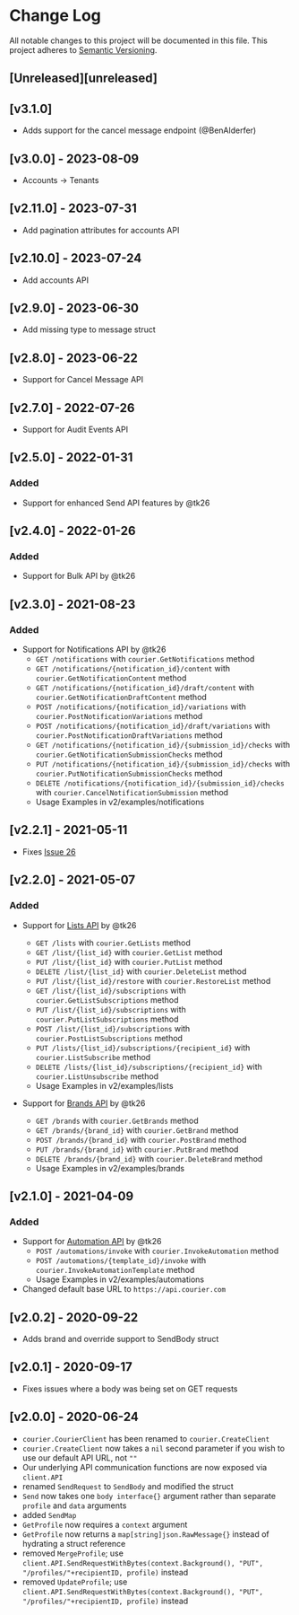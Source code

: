 # Change Log

All notable changes to this project will be documented in this file.
This project adheres to [Semantic Versioning](http://semver.org/).

## [Unreleased][unreleased]

## [v3.1.0]

- Adds support for the cancel message endpoint (@BenAlderfer)

## [v3.0.0] - 2023-08-09

- Accounts -> Tenants

## [v2.11.0] - 2023-07-31

- Add pagination attributes for accounts API

## [v2.10.0] - 2023-07-24

- Add accounts API

## [v2.9.0] - 2023-06-30

- Add missing type to message struct

## [v2.8.0] - 2023-06-22

- Support for Cancel Message API

## [v2.7.0] - 2022-07-26

- Support for Audit Events API

## [v2.5.0] - 2022-01-31

### Added

- Support for enhanced Send API features by @tk26

## [v2.4.0] - 2022-01-26

### Added

- Support for Bulk API by @tk26

## [v2.3.0] - 2021-08-23

### Added

- Support for Notifications API by @tk26
  - `GET /notifications` with `courier.GetNotifications` method
  - `GET /notifications/{notification_id}/content` with `courier.GetNotificationContent` method
  - `GET /notifications/{notification_id}/draft/content` with `courier.GetNotificationDraftContent` method
  - `POST /notifications/{notification_id}/variations` with `courier.PostNotificationVariations` method
  - `POST /notifications/{notification_id}/draft/variations` with `courier.PostNotificationDraftVariations` method
  - `GET /notifications/{notification_id}/{submission_id}/checks` with `courier.GetNotificationSubmissionChecks` method
  - `PUT /notifications/{notification_id}/{submission_id}/checks` with `courier.PutNotificationSubmissionChecks` method
  - `DELETE /notifications/{notification_id}/{submission_id}/checks` with `courier.CancelNotificationSubmission` method
  - Usage Examples in v2/examples/notifications

## [v2.2.1] - 2021-05-11

- Fixes [Issue 26](https://github.com/trycourier/courier-go/issues/26)

## [v2.2.0] - 2021-05-07

### Added

- Support for [Lists API](https://docs.courier.com/reference/lists-api) by @tk26

  - `GET /lists` with `courier.GetLists` method
  - `GET /list/{list_id}` with `courier.GetList` method
  - `PUT /list/{list_id}` with `courier.PutList` method
  - `DELETE /list/{list_id}` with `courier.DeleteList` method
  - `PUT /list/{list_id}/restore` with `courier.RestoreList` method
  - `GET /list/{list_id}/subscriptions` with `courier.GetListSubscriptions` method
  - `PUT /list/{list_id}/subscriptions` with `courier.PutListSubscriptions` method
  - `POST /list/{list_id}/subscriptions` with `courier.PostListSubscriptions` method
  - `PUT /lists/{list_id}/subscriptions/{recipient_id}` with `courier.ListSubscribe` method
  - `DELETE /lists/{list_id}/subscriptions/{recipient_id}` with `courier.ListUnsubscribe` method
  - Usage Examples in v2/examples/lists

- Support for [Brands API](https://docs.courier.com/reference/brands-api) by @tk26
  - `GET /brands` with `courier.GetBrands` method
  - `GET /brands/{brand_id}` with `courier.GetBrand` method
  - `POST /brands/{brand_id}` with `courier.PostBrand` method
  - `PUT /brands/{brand_id}` with `courier.PutBrand` method
  - `DELETE /brands/{brand_id}` with `courier.DeleteBrand` method
  - Usage Examples in v2/examples/brands

## [v2.1.0] - 2021-04-09

### Added

- Support for [Automation API](https://docs.courier.com/reference/automation-api) by @tk26
  - `POST /automations/invoke` with `courier.InvokeAutomation` method
  - `POST /automations/{template_id}/invoke` with `courier.InvokeAutomationTemplate` method
  - Usage Examples in v2/examples/automations
- Changed default base URL to `https://api.courier.com`

## [v2.0.2] - 2020-09-22

- Adds brand and override support to SendBody struct

## [v2.0.1] - 2020-09-17

- Fixes issues where a body was being set on GET requests

## [v2.0.0] - 2020-06-24

- `courier.CourierClient` has been renamed to `courier.CreateClient`
- `courier.CreateClient` now takes a `nil` second parameter if you wish to use our default API URL, not `""`
- Our underlying API communication functions are now exposed via `client.API`
- renamed `SendRequest` to `SendBody` and modified the struct
- `Send` now takes one `body interface{}` argument rather than separate `profile` and `data` arguments
- added `SendMap`
- `GetProfile` now requires a `context` argument
- `GetProfile` now returns a `map[string]json.RawMessage{}` instead of hydrating a struct reference
- removed `MergeProfile`; use `client.API.SendRequestWithBytes(context.Background(), "PUT", "/profiles/"+recipientID, profile)` instead
- removed `UpdateProfile`; use `client.API.SendRequestWithBytes(context.Background(), "PUT", "/profiles/"+recipientID, profile)` instead
